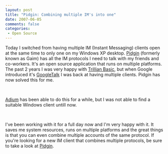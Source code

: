 ```yaml
---
layout: post
title: "Pidgin: Combining multiple IM's into one"
date: 2007-06-05
comments: false
categories:
 - Open Source
---
```


<div class='post'>
<p>Today I switched from having multiple IM (Instant Messaging) clients open at the same time to only one on my Windows XP desktop. <a title="Pidgin" target="_blank" href="http://pidgin.im/">Pidgin</a> (formerly known as Gaim) has all the IM protocols I need to talk with my friends and co-workers. It's an open source application that runs on multiple platforms. The past 2 years I was very happy with <a title="Trillian Basic" target="_blank" href="http://www.ceruleanstudios.com/">Trillian Basic</a>, but when Google introduced it's <a title="GoogleTalk" target="_blank" href="http://www.google.com/talk/">GoogleTalk</a> I was back at having multiple clients. Pidgin has now solved this for me.<br/></p><br/><p><a href="http://www.adiumx.com/" target="_blank">Adium</a> has been able to do this for a while, but I was not able to find a suitable Windows client untill now.</p><br/><p>I've been working with it for a full day now and I'm very happy with it. It saves me system resources, runs on multiple platforms and the great things is that you can even combine multiple accounts of the same protocol. If you're looking for a new IM client that combines multiple protocols, be sure to take a look at <a title="Pidgin" target="_blank" href="http://pidgin.im/">Pidgin</a>.<br/></p><br/><br/></div>

